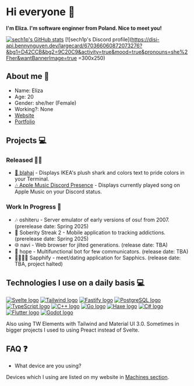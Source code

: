 # Hi everyone 👋

**I'm Eliza. I'm software enginner from Poland. Nice to meet you!**

[![sech1p's GitHub stats](https://github-readme-stats.vercel.app/api?username=sech1p)](https://github.com/anuraghazra/github-readme-stats)
[![sech1p's Discord profile](https://disi-api.bennynguyen.dev/largecard/670366060872073276?&bg1=D42CCB&bg2=9C20C9&activity=true&mood=true&pronouns=she%2Fher&wantBannerImage=true =300x250)

## About me 👤
* Name: Eliza
* Age: 20
* Gender: she/her (Female)
* Working?: None
* [Website](https://sech1p.ovh)
* [Portfolio](https://sech1p.art)

## Projects 💻

### Released 👩‍💻

* [🦈 blahaj](https://github.com/sech1p/blahaj) - Displays IKEA's plush shark and colors text to pride colors in your Terminal.
* [🎶 Apple Music Discord Presence](https://github.com/sech1p/AppleMusic_Discord_RPC) - Displays currently played song on Apple Music on your Discord status.
  
### Work In Progress 📝

* 🎶 oshiteru - Server emulator of early versions of osu! from 2007. (prerelease date: Spring 2025)
* 💊 Soberity Streak 2 - Mobile application to tracking addictions. (prerelease date: Spring 2025)
* 🌐 navi - Web browser for jilted generations. (release date: TBA)
* 🤖 hope - Multifunctional bot for few communicators. (release date: TBA)
* 🏳️‍🌈🏳️‍⚧️ Sapphify - meet/dating application for Sapphics. (release date: TBA, project halted)

## Technologies I use on a daily basis 💻
[![Svelte logo](https://readme-components.vercel.app/api?component=logo&logo=svelte)](https://github.com/harish-sethuraman/readme-components)
[![Tailwind logo](https://readme-components.vercel.app/api?component=logo&logo=tailwindcss)](https://github.com/harish-sethuraman/readme-components)
[![Fastify logo](https://readme-components.vercel.app/api?component=logo&logo=fastify)](https://github.com/harish-sethuraman/readme-components)
[![PostgreSQL logo](https://readme-components.vercel.app/api?component=logo&logo=postgresql)](https://github.com/harish-sethuraman/readme-components)
[![TypeScript logo](https://readme-components.vercel.app/api?component=logo&logo=typescript)](https://github.com/harish-sethuraman/readme-components)
[![C++ logo](https://readme-components.vercel.app/api?component=logo&logo=cplusplus)](https://github.com/harish-sethuraman/readme-components)
[![Go logo](https://readme-components.vercel.app/api?component=logo&logo=go)](https://github.com/harish-sethuraman/readme-components)
[![Haxe logo](https://readme-components.vercel.app/api?component=logo&logo=haxe)](https://github.com/harish-sethuraman/readme-components)
[![C# logo](https://readme-components.vercel.app/api?component=logo&logo=csharp)](https://github.com/harish-sethuraman/readme-components)
[![Flutter logo](https://readme-components.vercel.app/api?component=logo&logo=flutter)](https://github.com/harish-sethuraman/readme-components)
[![Godot logo](https://readme-components.vercel.app/api?component=logo&logo=godotengine)](https://github.com/harish-sethuraman/readme-components)

Also using TW Elements with Tailwind and Material UI 3.0. Sometimes in bigger projects I used to using Preact instead of Svelte.

## FAQ ❓

- What device are you using?

Devices which I using are listed on my website in [Machines section](http://sech1p.ovh/machines.php).
